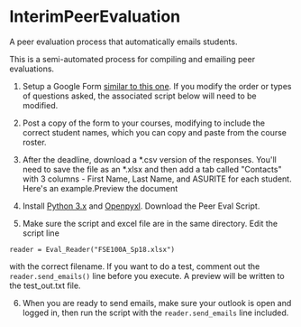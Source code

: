# InterimPeerEvaluation
A peer evaluation process that automatically emails students.

This is a semi-automated process for compiling and emailing peer evaluations. 

1. Setup a Google Form [similar to this one](https://docs.google.com/forms/d/e/1FAIpQLSdxT9KISgskdF4X_iPEPRpamMhmsCsJe0531dnsOhD7rOdELA/viewform?usp=sf_link).  If you modify the order or types of questions asked, the associated script below will need to be modified.

2. Post a copy of the form to your courses, modifying to include the correct student names, which you can copy and paste from the course roster.

3. After the deadline, download a *.csv version of the responses.  You'll need to save the file as an *.xlsx and then add a tab called "Contacts" with 3 columns - First Name, Last Name, and ASURITE for each student.  Here's an example.Preview the document

4. Install [Python 3.x](https://www.python.org/) and [Openpyxl](https://openpyxl.readthedocs.io/en/stable/). Download the Peer Eval Script. 

5.  Make sure the script and excel file are in the same directory.  Edit the script line 
```
reader = Eval_Reader("FSE100A_Sp18.xlsx") 
```
with the correct filename.  If you want to do a test, comment out the `reader.send_emails()` line before you execute.  A preview will be written to the test_out.txt file.  

6. When you are ready to send emails, make sure your outlook is open and logged in, then run the script with the `reader.send_emails` line included.  
